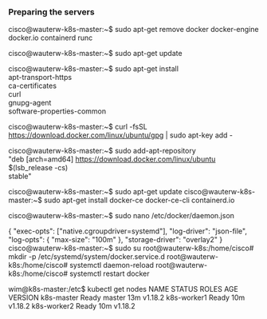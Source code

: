 
### Preparing the servers

cisco@wauterw-k8s-master:~$ sudo apt-get remove docker docker-engine docker.io containerd runc

cisco@wauterw-k8s-master:~$ sudo apt-get update

cisco@wauterw-k8s-master:~$ sudo apt-get install \
    apt-transport-https \
    ca-certificates \
    curl \
    gnupg-agent \
    software-properties-common

cisco@wauterw-k8s-master:~$ curl -fsSL https://download.docker.com/linux/ubuntu/gpg | sudo apt-key add -

cisco@wauterw-k8s-master:~$ sudo add-apt-repository \
   "deb [arch=amd64] https://download.docker.com/linux/ubuntu \
   $(lsb_release -cs) \
   stable"

cisco@wauterw-k8s-master:~$ sudo apt-get update
cisco@wauterw-k8s-master:~$ sudo apt-get install docker-ce docker-ce-cli containerd.io

cisco@wauterw-k8s-master:~$ sudo nano /etc/docker/daemon.json

 {
  "exec-opts": ["native.cgroupdriver=systemd"],
  "log-driver": "json-file",
  "log-opts": {
    "max-size": "100m"
  },
  "storage-driver": "overlay2"
}
cisco@wauterw-k8s-master:~$ sudo su
root@wauterw-k8s:/home/cisco# mkdir -p /etc/systemd/system/docker.service.d
root@wauterw-k8s:/home/cisco# systemctl daemon-reload
root@wauterw-k8s:/home/cisco# systemctl restart docker




wim@k8s-master:/etc$ kubectl get nodes
NAME          STATUS   ROLES    AGE   VERSION
k8s-master    Ready    master   13m   v1.18.2
k8s-worker1   Ready    <none>   10m   v1.18.2
k8s-worker2   Ready    <none>   10m   v1.18.2